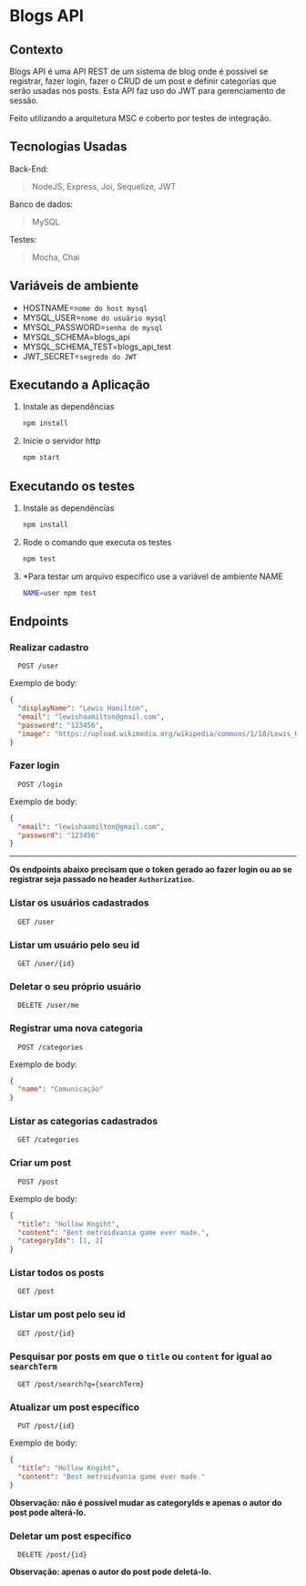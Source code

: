 # Blogs API

## Contexto

Blogs API é uma API REST de um sistema de blog onde é possível se registrar, fazer login, fazer o CRUD de um post e definir categorias que serão usadas nos posts. Esta API faz uso do JWT para gerenciamento de sessão.

Feito utilizando a arquitetura MSC e coberto por testes de integração.

## Tecnologias Usadas

Back-End:

> NodeJS, Express, Joi, Sequelize, JWT

Banco de dados:

> MySQL

Testes:

> Mocha, Chai

## Variáveis de ambiente

- HOSTNAME=`nome do host mysql`
- MYSQL_USER=`nome do usuário mysql`
- MYSQL_PASSWORD=`senha do mysql`
- MYSQL_SCHEMA=blogs_api
- MYSQL_SCHEMA_TEST=blogs_api_test
- JWT_SECRET=`segredo do JWT`

## Executando a Aplicação

1. Instale as dependências

   ```bash
   npm install
   ```

2. Inicie o servidor http

   ```bash
   npm start
   ```

## Executando os testes

1. Instale as dependências

   ```bash
   npm install
   ```

2. Rode o comando que executa os testes

   ```bash
   npm test
   ```

3. \*Para testar um arquivo específico use a variável de ambiente NAME

   ```bash
   NAME=user npm test
   ```

## Endpoints

### Realizar cadastro

```curl
  POST /user
```

Exemplo de body:

```json
{
  "displayName": "Lewis Hamilton",
  "email": "lewishaamilton@gmail.com",
  "password": "123456",
  "image": "https://upload.wikimedia.org/wikipedia/commons/1/18/Lewis_Hamilton_2016_Malaysia_2.jpg"
}
```

### Fazer login

```curl
  POST /login
```

Exemplo de body:

```json
{
  "email": "lewishaamilton@gmail.com",
  "password": "123456"
}
```

---

**Os endpoints abaixo precisam que o token gerado ao fazer login ou ao se registrar seja passado no header `Authorization`.**

### Listar os usuários cadastrados

```curl
  GET /user
```

### Listar um usuário pelo seu id

```curl
  GET /user/{id}
```

### Deletar o seu próprio usuário

```curl
  DELETE /user/me
```

### Registrar uma nova categoria

```curl
  POST /categories
```

Exemplo de body:

```json
{
  "name": "Comunicação"
}
```

### Listar as categorias cadastrados

```curl
  GET /categories
```

### Criar um post

```curl
  POST /post
```

Exemplo de body:

```json
{
  "title": "Hollow Kngiht",
  "content": "Best metroidvania game ever made.",
  "categoryIds": [1, 2]
}
```

### Listar todos os posts

```curl
  GET /post
```

### Listar um post pelo seu id

```curl
  GET /post/{id}
```

### Pesquisar por posts em que o `title` ou `content` for igual ao `searchTerm`

```curl
  GET /post/search?q={searchTerm}
```

### Atualizar um post específico

```curl
  PUT /post/{id}
```

Exemplo de body:

```json
{
  "title": "Hollow Kngiht",
  "content": "Best metroidvania game ever made."
}
```

**Observação: não é possível mudar as categoryIds e apenas o autor do post pode alterá-lo.**

### Deletar um post específico

```curl
  DELETE /post/{id}
```

**Observação: apenas o autor do post pode deletá-lo.**

